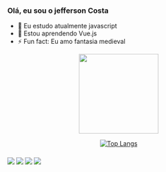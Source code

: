 ### Olá, eu sou o jefferson Costa


- 🔭 Eu estudo atualmente javascript
- 🌱 Estou aprendendo Vue.js
- ⚡ Fun fact: Eu amo fantasia medieval


<div align="center">
  <a href="https://github.com/jeffersonalmeidacosta">
  <img height="180em" src="https://github-readme-stats.vercel.app/api?username=jeffersonalmeidacosta&show_icons=true&theme=greend&include_all_commits=true&count_private=true"/>
 
 [![Top Langs](https://github-readme-stats.vercel.app/api/top-langs/?username=jeffersonalmeidacosta&layout=compact)](https://github.com/jeffersonalmeidacosta/github-readme-stats)
</div>



###


<div> 
  
  <a href="https://instagram.com/22dejaneirode1995" target="_blank"><img src="https://img.shields.io/badge/-Instagram-%23E4405F?style=for-the-badge&logo=instagram&logoColor=white" target="_blank"></a>
 <a href="https://discord.gg/jefferson88#8524" target="_blank"><img src="https://img.shields.io/badge/Discord-7289DA?style=for-the-badge&logo=discord&logoColor=white" target="_blank"></a> 
  <a href = "mailto:betterjeff2@gmail.com"><img src="https://img.shields.io/badge/-Gmail-%23333?style=for-the-badge&logo=gmail&logoColor=white" target="_blank"></a>
  <a href="https://www.linkedin.com/in/jefferson-almeida-02127a221/" target="_blank"><img src="https://img.shields.io/badge/-LinkedIn-%230077B5?style=for-the-badge&logo=linkedin&logoColor=white" target="_blank"></a> 
  
</div>
